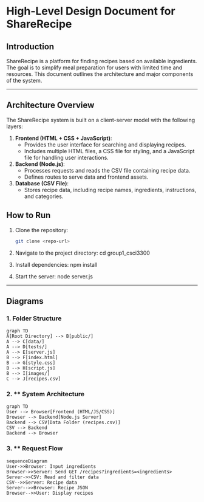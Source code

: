 # High-Level Design Document for ShareRecipe

## Introduction
ShareRecipe is a platform for finding recipes based on available ingredients. The goal is to simplify meal preparation for users with limited time and resources. This document outlines the architecture and major components of the system.

---

## Architecture Overview
The ShareRecipe system is built on a client-server model with the following layers:
1. **Frontend (HTML + CSS + JavaScript)**:
   - Provides the user interface for searching and displaying recipes.
   - Includes multiple HTML files, a CSS file for styling, and a JavaScript file for handling user interactions.
2. **Backend (Node.js)**:
   - Processes requests and reads the CSV file containing recipe data.
   - Defines routes to serve data and frontend assets.
3. **Database (CSV File)**:
   - Stores recipe data, including recipe names, ingredients, instructions, and categories.

## How to Run
1. Clone the repository:
   ```bash
   git clone <repo-url>
2. Navigate to the project directory:
   cd group1_csci3300
   
3. Install dependencies:
   npm install
   
4. Start the server:
   node server.js

---
## Diagrams
### 1. **Folder Structure**
```mermaid
graph TD
A[Root Directory] --> B[public/]
A --> C[data/]
A --> D[tests/]
A --> E[server.js]
B --> F[index.html]
B --> G[style.css]
B --> H[script.js]
B --> I[images/]
C --> J[recipes.csv]

```
### 2. ** System Architecture
```mermaid
graph TD
User --> Browser[Frontend (HTML/JS/CSS)]
Browser --> Backend[Node.js Server]
Backend --> CSV[Data Folder (recipes.csv)]
CSV --> Backend
Backend --> Browser
```
### 3. ** Request Flow
```mermaid
sequenceDiagram
User->>Browser: Input ingredients
Browser->>Server: Send GET /recipes?ingredients=<ingredients>
Server->>CSV: Read and filter data
CSV-->>Server: Recipe data
Server-->>Browser: Recipe JSON
Browser-->>User: Display recipes
```
